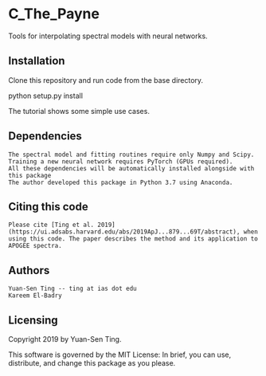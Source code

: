 # C_The_Payne

Tools for interpolating spectral models with neural networks.

## Installation

Clone this repository and run code from the base directory.

python setup.py install

The tutorial shows some simple use cases.

## Dependencies

    The spectral model and fitting routines require only Numpy and Scipy.
    Training a new neural network requires PyTorch (GPUs required).
    All these dependencies will be automatically installed alongside with this package
    The author developed this package in Python 3.7 using Anaconda.

## Citing this code

    Please cite [Ting et al. 2019](https://ui.adsabs.harvard.edu/abs/2019ApJ...879...69T/abstract), when using this code. The paper describes the method and its application to APOGEE spectra.

## Authors

    Yuan-Sen Ting -- ting at ias dot edu
    Kareem El-Badry

## Licensing

Copyright 2019 by Yuan-Sen Ting.

This software is governed by the MIT License: In brief, you can use, distribute, and change this package as you please.
